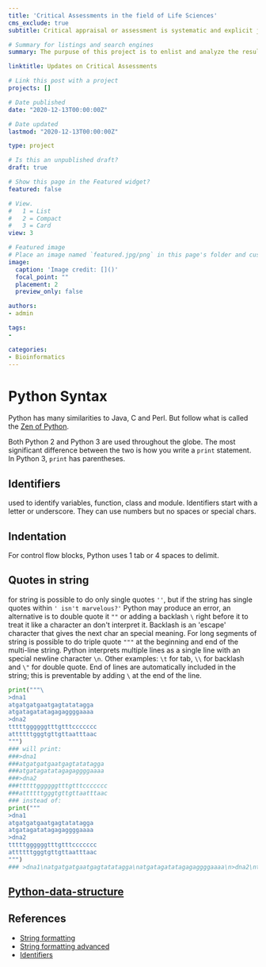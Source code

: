 ```yaml
---
title: 'Critical Assessments in the field of Life Sciences'
cms_exclude: true
subtitle: Critical appraisal or assessment is systematic and explicit judgement of the risk of bias, results and applicability of systematic reviews or studies.

# Summary for listings and search engines
summary: The purpuse of this project is to enlist and analyze the results of the different _Critical Assessment_ competitions in current existence and review the usefulness and significance in the area of Life Sciences and particularly Health Sciences

linktitle: Updates on Critical Assessments

# Link this post with a project
projects: []

# Date published
date: "2020-12-13T00:00:00Z"

# Date updated
lastmod: "2020-12-13T00:00:00Z"

type: project

# Is this an unpublished draft?
draft: true

# Show this page in the Featured widget?
featured: false

# View.
#   1 = List
#   2 = Compact
#   3 = Card
view: 3

# Featured image
# Place an image named `featured.jpg/png` in this page's folder and customize its options here.
image:
  caption: 'Image credit: []()'
  focal_point: ""
  placement: 2
  preview_only: false

authors:
- admin

tags:
- 

categories:
- Bioinformatics
---
```

# Python Syntax
Python has many similarities to Java, C and Perl. But follow what is called the [Zen of Python](https://peps.python.org/pep-0020/).

 Both Python 2 and Python 3 are used throughout the globe. The most significant difference between the two is how you write a `print` statement. In Python 3, `print` has parentheses.

## Identifiers
used to identify variables, function, class and module. Identifiers start with a letter or underscore. They can use numbers but no spaces or special chars.

## Indentation
For control flow blocks, Python uses 1 tab or 4 spaces to delimit.

## Quotes in string
for string is possible to do only single quotes `''`, but if the string has single quotes within `' isn't marvelous?'` Python may produce an error, an alternative is to double quote it `""` or adding a backlash `\` right before it to treat it like a character an don't interpret it. Backlash is an 'escape' character that gives the next char an special meaning. For long segments of string is possible to do triple quote `"""` at the beginning and end of the multi-line string. Python interprets multiple lines as a single line with an special newline character `\n`. Other examples: `\t` for tab, `\\` for backlash and `\"` for double quote.
End of lines are automatically included in the string; this is preventable by adding `\` at the end of the line.
```python
print("""\
>dna1
atgatgatgaatgagtatatagga
atgatagatatagagaggggaaaa
>dna2
tttttggggggtttgtttccccccc
attttttgggtgttgttaatttaac
""")
### will print:
###>dna1
###atgatgatgaatgagtatatagga
###atgatagatatagagaggggaaaa
###>dna2
###tttttggggggtttgtttccccccc
###attttttgggtgttgttaatttaac
### instead of:
print("""
>dna1
atgatgatgaatgagtatatagga
atgatagatatagagaggggaaaa
>dna2
tttttggggggtttgtttccccccc
attttttgggtgttgttaatttaac
""")
### >dna1\natgatgatgaatgagtatatagga\natgatagatatagagaggggaaaa\n>dna2\ntttttggggggtttgtttccccccc\nattttttgggtgttgttaatttaac
```

## [Python-data-structure](Python-data-structure.md)

## References
- [String formatting](https://realpython.com/python-string-formatting/)
- [String formatting advanced](https://www.youtube.com/watch?v=vTX3IwquFkc)
- [Identifiers](https://www.youtube.com/watch?v=5C8y4g-EjiI)